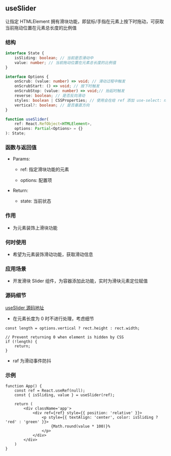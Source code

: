 ## useSlider

让指定 HTMLElement 拥有滑块功能，即鼠标/手指在元素上按下时拖动，可获取当前拖动位置在元素总长度的比例值

### 结构

```ts
interface State {
    isSliding: boolean; // 当前是否滑动中
    value: number; // 当前拖动位置在元素总长度的比例值
}

interface Options {
    onScrub: (value: number) => void; // 滑动过程中触发
    onScrubStart: () => void; // 按下时触发
    onScrubStop: (value: number) => void;// 抬起时触发
    reverse: boolean; // 是否反向滑动
    styles: boolean | CSSProperties; // 使用会在给 ref 添加 use-select: none
    vertical?: boolean; // 是否垂直方向
}

function useSlider(
    ref: React.RefObject<HTMLElement>, 
    options: Partial<Options> = {}
): State;
```

### 函数与返回值

- Params:

    - ref: 指定滑块功能的元素

    - options: 配置项

- Return:

    - state: 当前状态

### 作用

- 为元素装饰上滑块功能

### 何时使用

- 希望为元素装饰滑动功能，获取滑动信息

### 应用场景

- 开发滑块 Slider 组件，为容器添加此功能，实时为滑块元素定位赋值

### 源码细节

[useSlider 源码地址](https://github.com/streamich/react-use/blob/master/src/useSlider.ts)

- 在元素长度为 0 时不进行处理，考虑细节

```tsx
const length = options.vertical ? rect.height : rect.width;

// Prevent returning 0 when element is hidden by CSS
if (!length) {
    return;
}
```

- raf 为滑动事件防抖

### 示例

```tsx
function App() {
    const ref = React.useRef(null);
    const { isSliding, value } = useSlider(ref);

    return (
        <div className='app'>
            <div ref={ref} style={{ position: 'relative' }}>
                <p style={{ textAlign: 'center', color: isSliding ? 'red' : 'green' }}>
                    {Math.round(value * 100)}%
                </p>
            </div>
        </div>
    )
}
```
